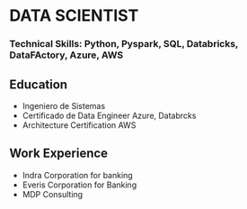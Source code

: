 # DATA SCIENTIST
### Technical Skills: Python, Pyspark, SQL, Databricks, DataFActory, Azure, AWS

## Education
- Ingeniero de Sistemas
- Certificado de Data Engineer Azure, Databrcks
- Architecture Certification AWS

## Work Experience
- Indra Corporation for banking
- Everis Corporation for Banking
- MDP Consulting



